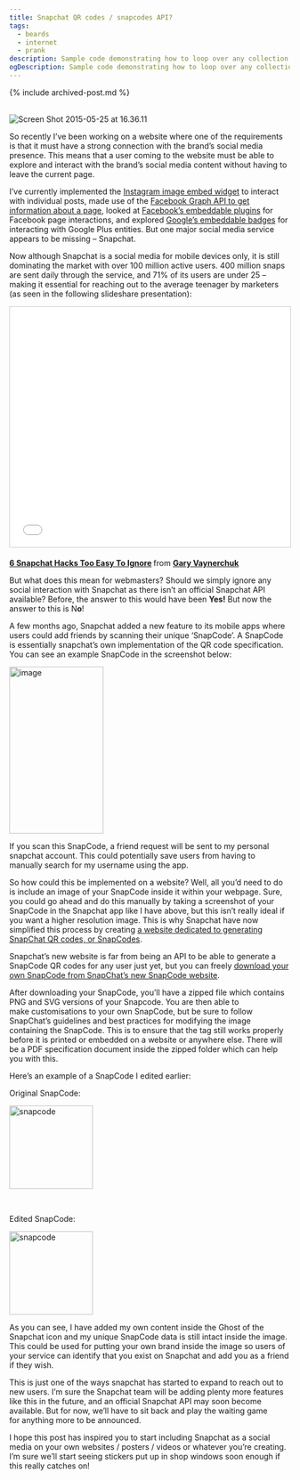 ```yaml
---
title: Snapchat QR codes / snapcodes API?
tags:
  - beards
  - internet
  - prank
description: Sample code demonstrating how to loop over any collection type in Jekyll
ogDescription: Sample code demonstrating how to loop over any collection type in Jekyll
---
```


{% include archived-post.md %}

<div class="entry-content">
		<div class="getsocial gs-inline-group"></div>
<p><br><img src="http://localhost:81/wordpress/wp-content/uploads/2015/05/Screen-Shot-2015-05-25-at-16.36.11.png" alt="Screen Shot 2015-05-25 at 16.36.11" class="img-fluid"></p>
<p>So recently I’ve been&nbsp;working on a website where one of the requirements is that it&nbsp;must have a strong connection with&nbsp;the brand’s social media presence. This means that a user coming to the website must be able to explore and interact with the brand’s social media content without having to leave the current page.</p>
<p>I’ve currently implemented the <a href="https://instagram.com/developer/embedding/">Instagram image embed widget</a>&nbsp;to interact with individual posts, made use of the <a href="https://developers.facebook.com/docs/graph-api">Facebook Graph API to get information about a page</a>, looked at <a href="https://developers.facebook.com/docs/plugins">Facebook’s embeddable plugins</a>&nbsp;for Facebook page interactions, and explored&nbsp;<a href="https://developers.google.com/+/web/badge/">Google’s embeddable badges</a>&nbsp;for interacting with Google Plus entities. But one major social media service appears&nbsp;to be missing – Snapchat.</p>
<p><span id="more-289"></span></p>
<p>Now although Snapchat is a social media for mobile devices only, it is still dominating the market with over 100 million active users. 400 million snaps are sent daily through the service, and 71% of its users are&nbsp;under 25 – making it essential for reaching out to the average teenager by marketers (as seen in the&nbsp;following slideshare presentation):</p>
<p><iframe style="border: 1px solid rgb(204, 204, 204); margin-bottom: 5px; max-width: 100%; width: 517px; height: 432px;" src="//www.slideshare.net/slideshow/embed_code/key/KvSpB9DJQ4V0pA" width="425" height="355" frameborder="0" marginwidth="0" marginheight="0" scrolling="no" allowfullscreen="allowfullscreen"> </iframe></p>
<div style="margin-bottom: 5px;"><strong> <a title="6 Snapchat Hacks Too Easy To Ignore" href="//www.slideshare.net/vaynerchuk/6-snapchat-hacks-too-easy-to-ignore" target="_blank">6 Snapchat Hacks Too Easy To Ignore</a> </strong> from <strong><a href="//www.slideshare.net/vaynerchuk" target="_blank">Gary Vaynerchuk</a></strong></div>
<div style="margin-bottom: 5px;"></div>

<!--more-->

<p>But&nbsp;what does this mean for webmasters? Should we simply ignore any social interaction with Snapchat as there isn’t an official Snapchat API available? Before, the answer to this would have been <strong>Yes!</strong>&nbsp;But now the answer to this is N<strong>o</strong>!</p>
<p>A few months ago, Snapchat added a new feature to its mobile apps where users could add friends by scanning their unique ‘SnapCode’. A SnapCode is essentially snapchat’s own implementation&nbsp;of the QR code specification. You can see an example SnapCode in the screenshot below:</p>
<p><img class="aligncenter wp-image-295 size-medium" src="http://localhost:81/wordpress/wp-content/uploads/2015/05/image-169x300.jpg" alt="image" width="169" height="300"></p>
<p>If you scan this SnapCode, a friend request will be sent to my personal snapchat account. This could potentially save&nbsp;users from having to manually search for my username using the app.</p>
<p>So how could this be implemented on a website? Well, all you’d need to do is include an image of your&nbsp;SnapCode inside it within your webpage. Sure, you could go ahead and do this manually by taking a screenshot of your SnapCode&nbsp;in the Snapchat app&nbsp;like I have above, but this isn’t really ideal if you want a higher resolution image. This is why&nbsp;Snapchat have now simplified this process by creating <a href="https://accounts.snapchat.com/accounts/snapcodes">a website dedicated to generating SnapChat QR codes, or SnapCodes</a>.</p>
<p>Snapchat’s new website&nbsp;is far from being an API to be able to generate a SnapCode QR codes for any user just yet, but you can freely&nbsp;<a href="https://accounts.snapchat.com/accounts/snapcodes?type=packaged">download your own SnapCode&nbsp;from SnapChat’s new SnapCode website</a>.</p>
<p>After downloading your SnapCode, you’ll&nbsp;have a zipped&nbsp;file which contains PNG and SVG versions of your Snapcode. You are then able to make&nbsp;customisations to your own SnapCode, but be sure to&nbsp;follow SnapChat’s&nbsp;guidelines and best practices for modifying the image containing the SnapCode. This is to ensure that the tag still works properly before it is printed or embedded on a website or anywhere else. There will be a PDF specification document inside the zipped folder which can help you with this.</p>
<p>Here’s an example of a SnapCode I edited earlier:</p>
<p>Original SnapCode:</p>
<p><img class="aligncenter wp-image-302 size-thumbnail" src="http://localhost:81/wordpress/wp-content/uploads/2015/05/snapcode-150x150.png" alt="snapcode" width="150" height="150"></p>
<p>&nbsp;</p>
<p>Edited SnapCode:</p>
<p><img class="aligncenter wp-image-308 size-thumbnail" src="http://localhost:81/wordpress/wp-content/uploads/2015/05/snapcode1-150x150.png" alt="snapcode" width="150" height="150"></p>
<p>As you can see, I have added my own content inside the Ghost of the Snapchat icon and my unique SnapCode data is still intact inside the image. This could&nbsp;be used for putting your own brand inside the image so users of your service can identify that you exist on Snapchat and add you as a friend if they wish.</p>
<p>This is just one of the ways snapchat has started to expand to reach out to new users. I’m sure the Snapchat team will&nbsp;be adding plenty&nbsp;more features like this in the future, and an official Snapchat API may soon become available. But for now, we’ll have to sit back and play the waiting game for&nbsp;anything more to be announced.</p>
<p>I hope this post has inspired you to start including Snapchat as a social media on your own websites / posters / videos or whatever you’re creating. I’m sure we’ll start seeing stickers put up in shop windows soon enough if this really catches on!</p>
			</div>